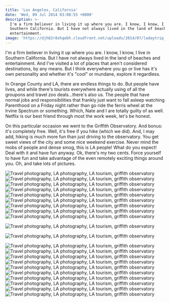 ```yaml
---
title: 'Los Angeles, California'
date: 'Wed, 09 Jul 2014 03:08:55 +0000'
description: >-
  I'm a firm believer in living it up where you are. I know, I know, I live in
  Southern California. But I have not always lived in the land of beaches and
  entertainment.
image: 'https://djh82r8xhqebh.cloudfront.net/uploads/2014/07/ladaytrip_blog-9.jpg'
---
```


I'm a firm believer in living it up where you are. I know, I know, I live in Southern California. But I have not always lived in the land of beaches and entertainment. And I've visited a lot of places that aren't considered destinations, by any means. But I think everywhere you go or live has it's own personality and whether it's "cool" or mundane, explore it regardless.

In Orange County and LA, there are endless things to do. But people have lives, and while there's tourists everywhere actually using of all the groupons and travel zoo deals...there's also us. The people that have normal jobs and responsibilities that frankly just want to fall asleep watching Parenthood on a Friday night rather than go ride the ferris wheel at the Irvine Spectrum or something. Which, Nate and I are totally guilty of as well. Netflix is our best friend through most the work week, let's be honest.

On this particular occasion we went to the Griffith Observatory. And bonus: it's completely free. Well, it's free if you hike (which we did). And, I may add, hiking is much more fun than just driving to the observatory. You get sweet views of the city and some nice weekend exercise. Never mind the mobs of people and dense smog, this is LA people! What do you expect! Deal with it and have fun anyway. Ok, there's my two cents. Force yourself to have fun and take advantage of the even remotely exciting things around you. Oh, and take lots of pictures.

![Travel photography, LA photography, LA tourism, griffith observatory](https://djh82r8xhqebh.cloudfront.net/uploads/2014/07/ladaytrip_blog-14.jpg) ![Travel photography, LA photography, LA tourism, griffith observatory](https://djh82r8xhqebh.cloudfront.net/uploads/2014/07/ladaytrip_blog-11.jpg) ![Travel photography, LA photography, LA tourism, griffith observatory](https://djh82r8xhqebh.cloudfront.net/uploads/2014/07/ladaytrip_blog-16.jpg) ![Travel photography, LA photography, LA tourism, griffith observatory](https://djh82r8xhqebh.cloudfront.net/uploads/2014/07/ladaytrip_blog-17.jpg) ![Travel photography, LA photography, LA tourism, griffith observatory](https://djh82r8xhqebh.cloudfront.net/uploads/2014/07/ladaytrip_blog-13.jpg) ![Travel photography, LA photography, LA tourism, griffith observatory](https://djh82r8xhqebh.cloudfront.net/uploads/2014/07/ladaytrip_blog-19.jpg) ![Travel photography, LA photography, LA tourism, griffith observatory](https://djh82r8xhqebh.cloudfront.net/uploads/2014/07/ladaytrip_blog-10.jpg) ![Travel photography, LA photography, LA tourism, griffith observatory](https://djh82r8xhqebh.cloudfront.net/uploads/2014/07/ladaytrip_blog-15.jpg) ![Travel photography, LA photography, LA tourism, griffith observatory](https://djh82r8xhqebh.cloudfront.net/uploads/2014/07/ladaytrip_blog-12.jpg)

![Travel photography, LA photography, LA tourism, griffith observatory](https://djh82r8xhqebh.cloudfront.net/uploads/2014/07/ladaytrip_blog-18.jpg)

![Travel photography, LA photography, LA tourism, griffith observatory](https://djh82r8xhqebh.cloudfront.net/uploads/2014/07/ladaytrip_blog-22.jpg)

![Travel photography, LA photography, LA tourism, griffith observatory](https://djh82r8xhqebh.cloudfront.net/uploads/2014/07/ladaytrip_blog-8.jpg) ![Travel photography, LA photography, LA tourism, griffith observatory](https://djh82r8xhqebh.cloudfront.net/uploads/2014/07/ladaytrip_blog-9.jpg) ![Travel photography, LA photography, LA tourism, griffith observatory](https://djh82r8xhqebh.cloudfront.net/uploads/2014/07/ladaytrip_blog-20.jpg) ![Travel photography, LA photography, LA tourism, griffith observatory](https://djh82r8xhqebh.cloudfront.net/uploads/2014/07/ladaytrip_blog-6.jpg) ![Travel photography, LA photography, LA tourism, griffith observatory](https://djh82r8xhqebh.cloudfront.net/uploads/2014/07/ladaytrip_blog-4.jpg) ![Travel photography, LA photography, LA tourism, griffith observatory](https://djh82r8xhqebh.cloudfront.net/uploads/2014/07/ladaytrip_blog-21.jpg)![Travel photography, LA photography, LA tourism, griffith observatory](https://djh82r8xhqebh.cloudfront.net/uploads/2014/07/ladaytrip_blog-7.jpg) ![Travel photography, LA photography, LA tourism, griffith observatory](https://djh82r8xhqebh.cloudfront.net/uploads/2014/07/ladaytrip_blog-3.jpg) ![Travel photography, LA photography, LA tourism, griffith observatory](https://djh82r8xhqebh.cloudfront.net/uploads/2014/07/ladaytrip_blog-5.jpg) ![Travel photography, LA photography, LA tourism, griffith observatory](https://djh82r8xhqebh.cloudfront.net/uploads/2014/07/ladaytrip_blog-1.jpg)
